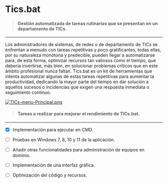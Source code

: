 # Tics.bat
> #### Gestión automatizada de tareas rutinarias que se presentan en un departamento de TICs.
___
Los administradores de sistemas, de redes o de departamento de TICs se enfrentan a menudo con tareas repetitivas y poco gratificantes, todas ellas,
por su naturaleza monótona y predecible, pueden llegar a automatizarse para, de esta forma, optimizar recursos tan valiosos como el tiempo, que debería invertirse, 
más bien, en solucionar problemas críticos que en este ámbito profesional nunca faltan. Tics.bat es un kit de herramientas que intenta automatizar 
algunas de estas tareas repetitivas para aumentar la productividad, dedicando la mayor parte del tiempo en dar solución a aquellos sucesos o incidencias que 
exigen una respuesta inmediata o seguimiento continuo.


[![TICs-menu-Principal.png](https://i.postimg.cc/8zcjgqnj/TICs-menu-Principal.png)](https://postimg.cc/w1K6hbzp)


> #### Tareas a realizar para mejorar el rendimiento de TICs.bat.
___

* [x] Implementación para ejecutar en CMD.
* [ ] Pruebas en Windows 7, 8, 10 y 11 de la aplicación.
* [ ] Añadir otras funcionalidades para administración de equipos en dominio.
* [ ] Implementación de una interfaz gráfica.
* [ ] Optimización del código y recursos.

